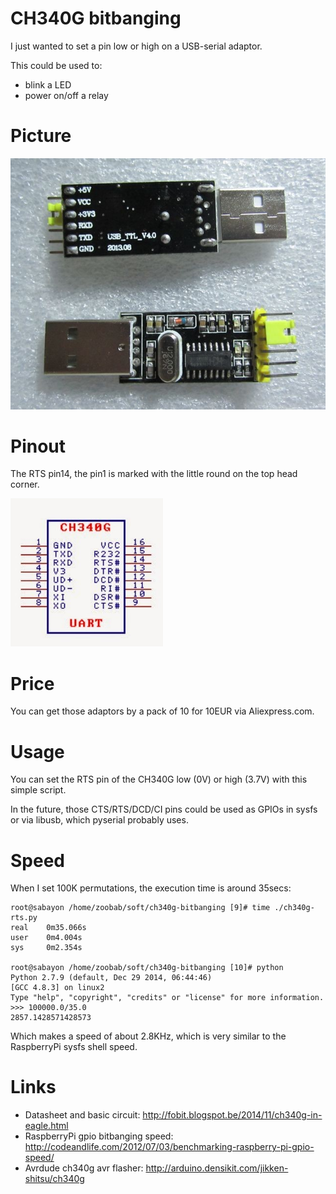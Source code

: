 CH340G bitbanging
=================

I just wanted to set a pin low or high on a USB-serial adaptor.

This could be used to:

* blink a LED
* power on/off a relay

Picture
=======

![WinChipHead CH340G usb-serial adaptor](https://raw.githubusercontent.com/zoobab/ch340g-bitbanging/master/ch340g-usb-serial.jpg)

Pinout
======

The RTS pin14, the pin1 is marked with the little round on the top head corner.

![WinChipHead CH340G pinout](https://raw.githubusercontent.com/zoobab/ch340g-bitbanging/master/ch340g-pinout.jpg)

Price
=====

You can get those adaptors by a pack of 10 for 10EUR via Aliexpress.com.

Usage
=====

You can set the RTS pin of the CH340G low (0V) or high (3.7V) with this simple script.

In the future, those CTS/RTS/DCD/CI pins could be used as GPIOs in sysfs or via
libusb, which pyserial probably uses.

Speed
=====

When I set 100K permutations, the execution time is around 35secs:

    root@sabayon /home/zoobab/soft/ch340g-bitbanging [9]# time ./ch340g-rts.py
    real    0m35.066s
    user    0m4.004s
    sys     0m2.354s
    
    root@sabayon /home/zoobab/soft/ch340g-bitbanging [10]# python
    Python 2.7.9 (default, Dec 29 2014, 06:44:46) 
    [GCC 4.8.3] on linux2
    Type "help", "copyright", "credits" or "license" for more information.
    >>> 100000.0/35.0
    2857.1428571428573

Which makes a speed of about 2.8KHz, which is very similar to the RaspberryPi sysfs shell speed.

Links
=====

* Datasheet and basic circuit: http://fobit.blogspot.be/2014/11/ch340g-in-eagle.html
* RaspberryPi gpio bitbanging speed: http://codeandlife.com/2012/07/03/benchmarking-raspberry-pi-gpio-speed/
* Avrdude ch340g avr flasher: http://arduino.densikit.com/jikken-shitsu/ch340g
